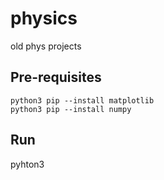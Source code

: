 # physics
 old phys projects

## Pre-requisites

```
python3 pip --install matplotlib
python3 pip --install numpy
```

## Run 
pyhton3 <filename>
